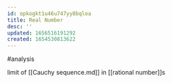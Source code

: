 ```yaml
---
id: opkogkt1u46u747yy8bqloa
title: Real Number
desc: ''
updated: 1656516191292
created: 1654530813622
---
```

#analysis 

limit of [[Cauchy sequence.md]] in [[rational number]]s
